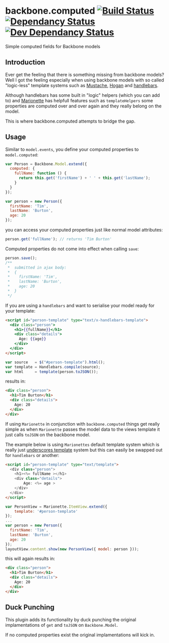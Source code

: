 # backbone.computed [![Build Status][travis-image]][travis-url] [![Dependancy Status][dependancy-image]][dependancy-url] [![Dev Dependancy Status][devdependancy-image]][dependancy-url]
Simple computed fields for Backbone models

## Introduction

Ever get the feeling that there is something missing from backbone models?
Well I got the feeling especially when using backbone models with so called "logic-less" template systems such as [Mustache]([mustache-url]), [Hogan]([hogan-url]) and [handlebars]([handlebars-url]).

Although handlebars has some built in "logic" helpers (which you can add to) and [Marionette]([marionette-url]) has helpfull features such as `templateHelpers` some properties are computed over and over again and they really belong on the model.

This is where backbone.computed attempts to bridge the gap.

## Usage

Similar to `model.events`, you define your computed properties to `model.computed`:
```javascript
var Person = Backbone.Model.extend({
  computed: {
    fullName: function () {
      return this.get('firstName') + ' ' + this.get('lastName');
    }
  }
});

var person = new Person({
  firstName: 'Tim',
  lastName: 'Burton',
  age: 20
});
```
you can access your computed properties just like normal model attributes:
```javascript
person.get('fullName'); // returns 'Tim Burton'
```
Computed properties do not come into effect when calling `save`:
```javascript
person.save();
/**
 *  submitted in ajax body:
 *  {
 *    firstName: 'Tim',
 *    lastName: 'Burton',
 *    age: 20
 *  }
 */
```

If you are using a `handlebars` and want to serialise your model ready for your template:
```html
<script id="person-template" type="text/x-handlebars-template">
  <div class="person">
    <h1>{{fullName}}</h1>
    <div class="details">
      Age: {{age}}
    </div>
  </div>
</script>
```
```javascript
var source   = $("#person-template").html();
var template = Handlebars.compile(source);
var html     = template(person.toJSON());
```
results in:
```html
<div class="person">
  <h1>Tim Burton</h1>
  <div class="details">
    Age: 20
  </div>
</div>
```
If using `Marionette` in conjunction with `backbone.computed` things get really simple as when `Marionette` passes the model data to the views template it just calls `toJSON` on the backbone model.

The example below is using `Marionettes` default template system which is really just [underscores template](http://underscorejs.org/#template) system but this can easily be swapped out for `handlebars` or another:
```html
<script id="person-template" type="text/template">
  <div class="person">
    <h1><%= fullName ></h1>
    <div class="details">
        Age: <%= age >
    </div>
  </div>
</script>
```
```javascript
var PersonView = Marionette.ItemView.extend({
    template: '#person-template'
});
...
var person = new Person({
  firstName: 'Tim',
  lastName: 'Burton',
  age: 20
});
layoutView.content.show(new PersonView({ model: person }));
```
this will again results in:
```html
<div class="person">
  <h1>Tim Burton</h1>
  <div class="details">
    Age: 20
  </div>
</div>
```
## Duck Punching
This plugin adds its functionality by duck punching the original implamentations of `get` and `toJSON` on `Backbone.Model`.

If no computed properties exist the original implamentations will kick in.

[travis-url]: https://travis-ci.org/milkshakeuk/backbone.computed
[travis-image]: https://travis-ci.org/milkshakeuk/backbone.computed.svg?branch=master
[dependancy-url]: https://david-dm.org/milkshakeuk/backbone.computed
[dependancy-image]: https://david-dm.org/milkshakeuk/backbone.computed.svg
[devdependancy-image]: https://david-dm.org/milkshakeuk/backbone.computed/dev-status.svg
[mustache-url]: https://github.com/janl/mustache.js
[hogan-url]: https://github.com/twitter/hogan.js
[handlebars-url]: https://github.com/wycats/handlebars.js/
[marionette-url]: https://github.com/marionettejs/backbone.marionette
